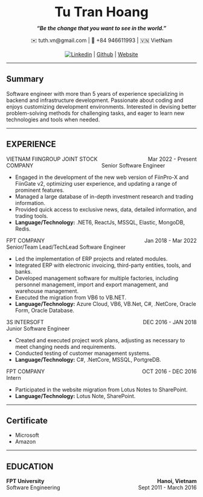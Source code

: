 **<center style="font-size:35px">Tu Tran Hoang</center>**

***<center>“Be the change that you want to see in the world.”</center>***

<center>
  ✉️ tuth.vn@gmail.com |
  📱 +84 946611993 |
  🇻🇳 VietNam

  [![Linkedin](https://static.licdn.com/aero-v1/sc/h/47josflhxdz9o3v227aa72l1p)](https://www.linkedin.com/in/tuthvn) |
  [Github](https://github.com/tuthvn) |
  [Website](https://tuth.vn)
</center>

---

## Summary

Software engineer with more than 5 years of experience specializing in backend and infrastructure development. Passionate about coding and enjoys customizing development environments. Interested in devising better problem-solving methods for challenging tasks, and eager to learn new technologies and tools when needed.

---

## EXPERIENCE
<dl>
<dt href="https://fiingroup.vn/">
  <div style="text-align: left; float: left; width: 50%;">VIETNAM FIINGROUP JOINT STOCK COMPANY</div>
  <div style="text-align: right; float: right; width: 50%;">Mar 2022 - Present</div>
  Senior Software Engineer
</dt>
<ul>
  <li>Engaged in the development of the new web version of FiinPro-X and FiinGate v2,
    optimizing user experience, and updating a range of prominent features.</li>
  <li>Managed a large database of in-depth investment research and trading information.</li>
  <li>Provided quick access to exclusive news, data, detailed information, and trading tools.</li>
  <li><strong>Language/Technology:</strong> .NET6, ReactJs, MSSQL, Elastic, MongoDB, Redis.</li>
</ul>

<dt>
  <div style="text-align: left; float: left; width: 50%;">FPT COMPANY</div>
  <div style="text-align: right; float: right; width: 50%;">Jan 2018 - Mar 2022</div>
  Senior/Team Lead/TechLead Software Engineer
</dt>
<ul>
  <li>Led the implementation of ERP projects and related modules.</li>
  <li>Integrated ERP with electronic invoicing, third-party entities, tools, and banks.</li>
  <li>Developed management software for multiple factories, including personnel management,
import and export management, and warehouse management.</li>
  <li>Executed the migration from VB6 to VB.NET.</li>
  <li><strong>Language/Technology:</strong> Azure Cloud, VB6, VB.Net, C#, .NetCore, Oracle Form, Oracle Database.</li>
</ul>

<dt>
  <div style="text-align: left; float: left; width: 50%;">3S INTERSOFT</div>
  <div style="text-align: right; float: right; width: 50%;">DEC 2016 - JAN 2018</div>
  Junior Software Engineer
</dt>
<ul>
  <li>Created and executed project work plans, adjusting as necessary to meet changing needs
    and requirements.</li>
  <li>Conducted testing of customer management systems.</li>
  <li><strong>Language/Technology:</strong> C#, .NetCore, MSSQL, PortgreDB.</li>
</ul>

<dt>
  <div style="text-align: left; float: left; width: 50%;">FPT COMPANY</div>
  <div style="text-align: right; float: right; width: 50%;">OCT 2016 - DEC 2016</div>
  Intern
</dt>
<ul>
  <li>Participated in the website migration from Lotus Notes to SharePoint.</li>
  <li><strong>Language/Technology:</strong> Lotus Note, SharePoint.</li>
</ul>
</dl>


---

## Certificate

- Microsoft
- Amazon

---

## EDUCATION

<dt>
  <div style="text-align: left; float: left; width: 50%; font-weight:bold;">FPT University</div>
  <div style="text-align: right; float: right; width: 50%; font-weight:bold;">Hanoi, Vietnam</div>
  <div style="text-align: left; float: left; width: 50%;">Software Engineering</div>
  <div style="text-align: right; float: right; width: 50%;">Sept 2011 - March 2016</div>  
</dt>

---
